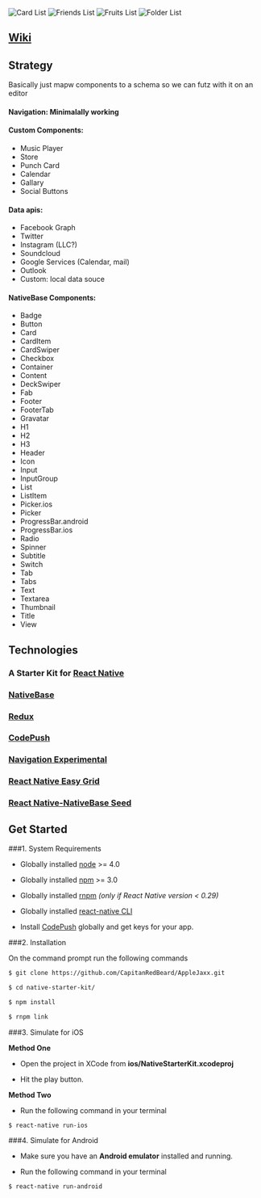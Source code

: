 ![Card List](/Screenshots/480cards.gif?raw=true "Card List")
![Friends List](/Screenshots/friendsList.png?raw=true "Friends List")
![Fruits List](/Screenshots/fruitsList.png?raw=true "Fruits List")
![Folder List](/Screenshots/folderList.png?raw=true "Folders List")
## [Wiki](https://github.com/CapitanRedBeard/AppleJaxx/wiki)

## Strategy

Basically just mapw components to a schema so we can futz with it on an editor

#### Navigation: Minimalally working
#### Custom Components:
- Music Player
- Store
- Punch Card 
- Calendar
- Gallary
- Social Buttons

#### Data apis:
- Facebook Graph
- Twitter
- Instagram (LLC?)
- Soundcloud
- Google Services (Calendar, mail)
- Outlook
- Custom: local data souce

#### NativeBase Components: 
- Badge 
- Button
- Card 
- CardItem
- CardSwiper
- Checkbox
- Container
- Content
- DeckSwiper
- Fab
- Footer
- FooterTab
- Gravatar
- H1
- H2
- H3
- Header 
- Icon
- Input
- InputGroup
- List
- ListItem
- Picker.ios
- Picker 
- ProgressBar.android
- ProgressBar.ios
- Radio
- Spinner
- Subtitle
- Switch
- Tab
- Tabs
- Text
- Textarea
- Thumbnail
- Title
- View 

## Technologies

### A Starter Kit for [React Native](https://facebook.github.io/react-native/docs/getting-started.html)
### [NativeBase](http://nativebase.io/)
### [Redux](http://redux.js.org)
### [CodePush](https://github.com/Microsoft/react-native-code-push)
### [Navigation Experimental](https://facebook.github.io/react-native/docs/navigation.html#navigationexperimental)
### [React Native Easy Grid](https://github.com/GeekyAnts/react-native-easy-grid)
### [React Native-NativeBase Seed](https://github.com/GeekyAnts/react-native-native-base-seed)

## Get Started

###1. System Requirements

* Globally installed [node](https://nodejs.org/en/) >= 4.0

* Globally installed [npm](https://www.npmjs.org/) >= 3.0

* Globally installed [rnpm](https://github.com/rnpm/rnpm) *(only if React Native version < 0.29)*

* Globally installed [react-native CLI](https://facebook.github.io/react-native/docs/getting-started.html)

* Install [CodePush](https://microsoft.github.io/code-push/) globally and get keys for your app.


###2. Installation

On the command prompt run the following commands

```sh
$ git clone https://github.com/CapitanRedBeard/AppleJaxx.git

$ cd native-starter-kit/

$ npm install

$ rnpm link
```

###3. Simulate for iOS

**Method One**

*	Open the project in XCode from **ios/NativeStarterKit.xcodeproj**

*	Hit the play button.


**Method Two**

*	Run the following command in your terminal

```sh
$ react-native run-ios
```

###4. Simulate for Android

*	Make sure you have an **Android emulator** installed and running.

*	Run the following command in your terminal

```sh
$ react-native run-android
```
